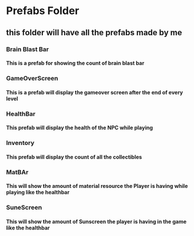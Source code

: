 # Prefabs Folder
## this folder will have all the prefabs made by me
### Brain Blast Bar
#### This is a prefab for showing the count of brain blast bar
### GameOverScreen
#### This is a prefab will display the gameover screen after the end of every level
### HealthBar
#### This prefab will display the health of the NPC while playing
### Inventory
#### This prefab will display the count of all the collectibles
### MatBAr
#### This will show the amount of material resource the Player is having while playing like the healthbar
### SuneScreen
#### This will show the amount of Sunscreen the player is having in the game like the healthbar
